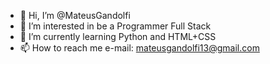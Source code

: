 - 👋 Hi, I’m @MateusGandolfi
- 👀 I’m interested in be a Programmer Full Stack
- 🌱 I’m currently learning Python and HTML+CSS
- 📫 How to reach me e-mail: mateusgandolfi13@gmail.com

<!---
MateusGandolfi/MateusGandolfi is a ✨ special ✨ repository because its `README.md` (this file) appears on your GitHub profile.
You can click the Preview link to take a look at your changes.
--->
